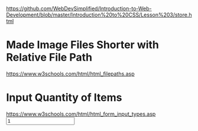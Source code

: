 https://github.com/WebDevSimplified/Introduction-to-Web-Development/blob/master/Introduction%20to%20CSS/Lesson%203/store.html

# Made Image Files Shorter with Relative File Path 
https://www.w3schools.com/html/html_filepaths.asp 

# Input Quantity of Items 
https://www.w3schools.com/html/html_form_input_types.asp
<input class="cart_quantity_input" type="number" value="1">